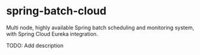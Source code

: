 # spring-batch-cloud
Multi node, highly available Spring batch scheduling and monitoring system, with Spring Cloud Eureka integration.

TODO: Add description

